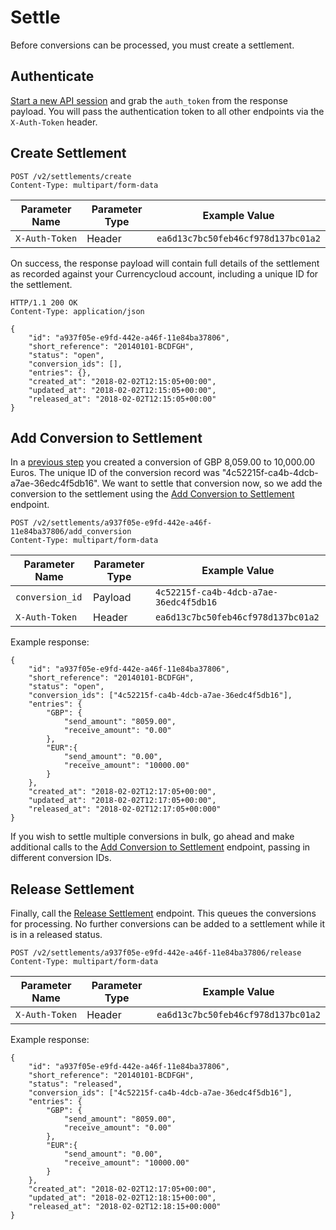 # Settle
Before conversions can be processed, you must create a settlement.


## Authenticate

[Start a new API session](/cookbook/authenticate) and grab the ``auth_token`` from the response payload. You will pass the authentication token to all other endpoints via the ``X-Auth-Token`` header.


## Create Settlement

``POST /v2/settlements/create`` \
``Content-Type: multipart/form-data``

| Parameter Name   | Parameter Type | Example Value                        |
| ---------------- | -------------- | ------------------------------------ |
| ``X-Auth-Token`` | Header         | ``ea6d13c7bc50feb46cf978d137bc01a2`` |

On success, the response payload will contain full details of the settlement as recorded against your Currencycloud account, including a unique ID for the settlement.

```
HTTP/1.1 200 OK
Content-Type: application/json

{
    "id": "a937f05e-e9fd-442e-a46f-11e84ba37806",
    "short_reference": "20140101-BCDFGH",
    "status": "open",
    "conversion_ids": [],
    "entries": {},
    "created_at": "2018-02-02T12:15:05+00:00",
    "updated_at": "2018-02-02T12:15:05+00:00",
    "released_at": "2018-02-02T12:15:05+00:00"
}
```


## Add Conversion to Settlement
In a [previous step](/cookbook/convert) you created a conversion of GBP 8,059.00 to 10,000.00 Euros. The unique ID of the conversion record was "4c52215f-ca4b-4dcb-a7ae-36edc4f5db16". We want to settle that conversion now, so we add the conversion to the settlement using the [Add Conversion to Settlement](/reference/add-conversion-to-settlement) endpoint.

``POST /v2/settlements/a937f05e-e9fd-442e-a46f-11e84ba37806/add_conversion`` \
``Content-Type: multipart/form-data``

| Parameter Name    | Parameter Type | Example Value                            |
| ----------------- | -------------- | ---------------------------------------- |
| ``conversion_id`` | Payload        | ``4c52215f-ca4b-4dcb-a7ae-36edc4f5db16`` |
| ``X-Auth-Token``  | Header         | ``ea6d13c7bc50feb46cf978d137bc01a2``     |

Example response:

```
{
    "id": "a937f05e-e9fd-442e-a46f-11e84ba37806",
    "short_reference": "20140101-BCDFGH",
    "status": "open",
    "conversion_ids": ["4c52215f-ca4b-4dcb-a7ae-36edc4f5db16"],
    "entries": {
        "GBP": {
            "send_amount": "8059.00",
            "receive_amount": "0.00"
        },
        "EUR":{
            "send_amount": "0.00",
            "receive_amount": "10000.00"
        }
    },
    "created_at": "2018-02-02T12:17:05+00:00",
    "updated_at": "2018-02-02T12:17:05+00:00",
    "released_at": "2018-02-02T12:17:05+00:000"
}
```

If you wish to settle multiple conversions in bulk, go ahead and make additional calls to the [Add Conversion to Settlement](/reference/add-conversion-to-settlement) endpoint, passing in different conversion IDs.


## Release Settlement
Finally, call the [Release Settlement](/reference/release-settlement) endpoint. This queues the conversions for processing. No further conversions can be added to a settlement while it is in a released status.


``POST /v2/settlements/a937f05e-e9fd-442e-a46f-11e84ba37806/release`` \
``Content-Type: multipart/form-data``

| Parameter Name    | Parameter Type | Example Value                            |
| ----------------- | -------------- | ---------------------------------------- |
| ``X-Auth-Token``  | Header         | ``ea6d13c7bc50feb46cf978d137bc01a2``     |

Example response:

```
{
    "id": "a937f05e-e9fd-442e-a46f-11e84ba37806",
    "short_reference": "20140101-BCDFGH",
    "status": "released",
    "conversion_ids": ["4c52215f-ca4b-4dcb-a7ae-36edc4f5db16"],
    "entries": {
        "GBP": {
            "send_amount": "8059.00",
            "receive_amount": "0.00"
        },
        "EUR":{
            "send_amount": "0.00",
            "receive_amount": "10000.00"
        }
    },
    "created_at": "2018-02-02T12:17:05+00:00",
    "updated_at": "2018-02-02T12:18:15+00:00",
    "released_at": "2018-02-02T12:18:15+00:000"
}
```
